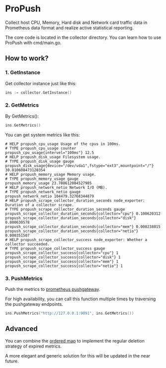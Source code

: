 # ProPush
Collect host CPU, Memory, Hard disk and Network card traffic data in Prometheus data format and realize active statistical reporting.

The core code is located in the collector directory. You can learn how to use ProPush with cmd/main.go.



## How to work?

### 1. GetInstance

Get collector instance just like this:

```go
ins := collector.GetInstance()
```

### 2. GetMetrics

By GetMetrics():

```go
ins.GetMetrics()
```

You can get system metrics  like this:

```
# HELP propush_cpu_usage Usage of the cpus in 100ms.
# TYPE propush_cpu_usage counter
propush_cpu_usage{intervel="100ms"} 12.5
# HELP propush_disk_usage Filesystem usage.
# TYPE propush_disk_usage gauge
propush_disk_usage{device="/dev/vda1",fstype="ext3",mountpoint="/"} 30.810608473120354
# HELP propush_memory_usage Memory usage.
# TYPE propush_memory_usage gauge
propush_memory_usage 23.708612084527985
# HELP propush_network_netio Network I/O (MB).
# TYPE propush_network_netio gauge
propush_network_netio 104479.32768344879
# HELP propush_scrape_collector_duration_seconds node_exporter: Duration of a collector scrape.
# TYPE propush_scrape_collector_duration_seconds gauge
propush_scrape_collector_duration_seconds{collector="cpu"} 0.100620312
propush_scrape_collector_duration_seconds{collector="disk"} 0.000630578
propush_scrape_collector_duration_seconds{collector="mem"} 0.000238015
propush_scrape_collector_duration_seconds{collector="netio"} 0.000351507
# HELP propush_scrape_collector_success node_exporter: Whether a collector succeeded.
# TYPE propush_scrape_collector_success gauge
propush_scrape_collector_success{collector="cpu"} 1
propush_scrape_collector_success{collector="disk"} 1
propush_scrape_collector_success{collector="mem"} 1
propush_scrape_collector_success{collector="netio"} 1
```

### 3. PushMetrics

Push the metrics to [prometheus pushgateway](https://github.com/prometheus/pushgateway).

For high availability, you can call this function multiple times by traversing the pushgateway endpoints.

```go
ins.PushMetrics("http://127.0.0.1:9091", ins.GetMetrics())
```



## Advanced

You can combine the [ordered map](https://github.com/binacsgo/treemap) to implement the regular deletion strategy of expired metrics.

A more elegant and generic solution for this will be updated in the near future.

